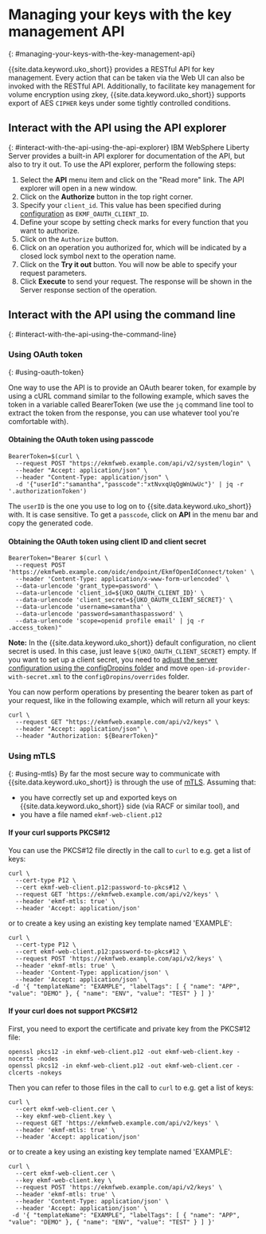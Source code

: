 # Managing your keys with the key management API
{: #managing-your-keys-with-the-key-management-api}

{{site.data.keyword.uko_short}} provides a RESTful API for key management. Every action that can be taken via the Web UI can also be invoked with the RESTful API. Additionally, to facilitate key management for volume encryption using zkey, {{site.data.keyword.uko_short}} supports export of AES `CIPHER` keys under some tightly controlled conditions.

## Interact with the API using the API explorer
{: #interact-with-the-api-using-the-api-explorer}
IBM WebSphere Liberty Server provides a built-in API explorer for documentation of the API, but also to try it out. To use the API explorer, perform the following steps: 

1. Select the **API** menu item and click on the "Read more" link. The API explorer will open in a new window. 
1. Click on the **Authorize** button in the top right corner.
1. Specify your `client_id`. This value has been specified during [configuration](install-liberty-server.md) as `EKMF_OAUTH_CLIENT_ID`.
1. Define your scope by setting check marks for every function that you want to authorize.
1. Click on the `Authorize` button.
1. Click on an operation you authorized for, which will be indicated by a closed lock symbol next to the operation name. 
1. Click on the **Try it out** button. You will now be able to specify your request parameters. 
1. Click **Execute** to send your request. The response will be shown in the Server response section of the operation. 


## Interact with the API using the command line
{: #interact-with-the-api-using-the-command-line}

### Using OAuth token
{: #using-oauth-token}

One way to use the API is to provide an OAuth bearer token, for example by using a cURL command similar to the following example, which saves the token in a variable called BearerToken (we use the `jq` command line tool to extract the token from the response, you can use whatever tool you're comfortable with).

#### Obtaining the OAuth token using passcode
```
BearerToken=$(curl \
  --request POST "https://ekmfweb.example.com/api/v2/system/login" \
  --header "Accept: application/json" \
  --header "Content-Type: application/json" \
  -d '{"userId":"samantha","passcode":"xtNvxqUqQgWnUwUc"}' | jq -r '.authorizationToken')
```

The `userID` is the one you use to log on to {{site.data.keyword.uko_short}} with. It is case sensitive. To get a `passcode`, click on **API** in the menu bar and copy the generated code. 

#### Obtaining the OAuth token using client ID and client secret
```
BearerToken="Bearer $(curl \
  --request POST 'https://ekmfweb.example.com/oidc/endpoint/EkmfOpenIdConnect/token' \
  --header 'Content-Type: application/x-www-form-urlencoded' \
  --data-urlencode 'grant_type=password' \
  --data-urlencode 'client_id=${UKO_OAUTH_CLIENT_ID}' \
  --data-urlencode 'client_secret=${UKO_OAUTH_CLIENT_SECRET}' \
  --data-urlencode 'username=samantha' \
  --data-urlencode 'password=samanthaspassword' \
  --data-urlencode 'scope=openid profile email' | jq -r .access_token)"
```

**Note:** In the {{site.data.keyword.uko_short}} default configuration, no client secret is used. In this case, just leave `${UKO_OAUTH_CLIENT_SECRET}` empty. If you want to set up a client secret, you need to [adjust the server configuration using the configDropins folder](install-liberty-additional-customization.md) and move `open-id-provider-with-secret.xml` to the `configDropins/overrides` folder. 

You can now perform operations by presenting the bearer token as part of your request, like in the following example, which will return all your keys:

```
curl \
  --request GET "https://ekmfweb.example.com/api/v2/keys" \
  --header "Accept: application/json" \
  --header "Authorization: ${BearerToken}"
```


### Using mTLS
{: #using-mtls}
By far the most secure way to communicate with {{site.data.keyword.uko_short}} is through the use of [mTLS](install-liberty-server.md). Assuming that:
- you have correctly set up and exported keys on {{site.data.keyword.uko_short}} side (via RACF or similar tool), and 
- you have a file named `ekmf-web-client.p12`

#### If your curl supports PKCS#12
You can use the PKCS#12 file directly in the call to `curl` to e.g. get a list of keys:
```
curl \
  --cert-type P12 \
  --cert ekmf-web-client.p12:password-to-pkcs#12 \
  --request GET 'https://ekmfweb.example.com/api/v2/keys' \
  --header 'ekmf-mtls: true' \
  --header 'Accept: application/json'
```
or to create a key using an existing key template named 'EXAMPLE':
```
curl \
  --cert-type P12 \
  --cert ekmf-web-client.p12:password-to-pkcs#12 \
  --request POST 'https://ekmfweb.example.com/api/v2/keys' \
  --header 'ekmf-mtls: true' \
  --header 'Content-Type: application/json' \
  --header 'Accept: application/json' \
 -d '{ "templateName": "EXAMPLE", "labelTags": [ { "name": "APP", "value": "DEMO" }, { "name": "ENV", "value": "TEST" } ] }'
```


#### If your curl does not support PKCS#12

First, you need to export the certificate and private key from the PKCS#12 file:
```
openssl pkcs12 -in ekmf-web-client.p12 -out ekmf-web-client.key -nocerts -nodes
openssl pkcs12 -in ekmf-web-client.p12 -out ekmf-web-client.cer -clcerts -nokeys
```

Then you can refer to those files in the call to `curl` to e.g. get a list of keys:
```
curl \
  --cert ekmf-web-client.cer \
  --key ekmf-web-client.key \
  --request GET 'https://ekmfweb.example.com/api/v2/keys' \
  --header 'ekmf-mtls: true' \
  --header 'Accept: application/json'
```

or to create a key using an existing key template named 'EXAMPLE':
```
curl \
  --cert ekmf-web-client.cer \
  --key ekmf-web-client.key \
  --request POST 'https://ekmfweb.example.com/api/v2/keys' \
  --header 'ekmf-mtls: true' \
  --header 'Content-Type: application/json' \
  --header 'Accept: application/json' \
 -d '{ "templateName": "EXAMPLE", "labelTags": [ { "name": "APP", "value": "DEMO" }, { "name": "ENV", "value": "TEST" } ] }'
```




